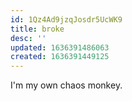 ```yaml
---
id: 1Qz4Ad9jzqJosdr5UcWK9
title: broke
desc: ''
updated: 1636391486063
created: 1636391449125
---
```



I'm my own chaos monkey.
